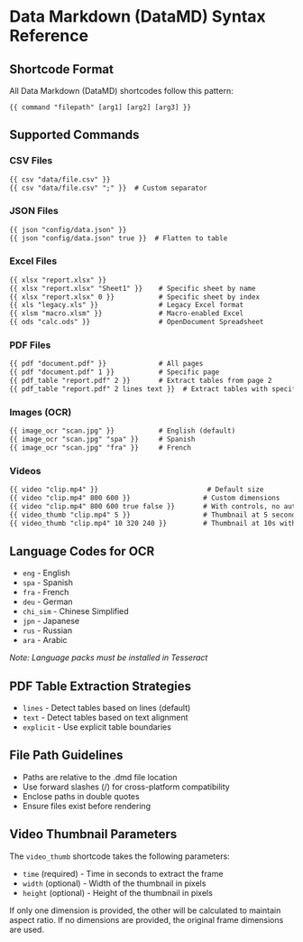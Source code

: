 # Data Markdown (DataMD) Syntax Reference

## Shortcode Format

All Data Markdown (DataMD) shortcodes follow this pattern:
```
{{ command "filepath" [arg1] [arg2] [arg3] }}
```

## Supported Commands

### CSV Files
```markdown
{{ csv "data/file.csv" }}
{{ csv "data/file.csv" ";" }}  # Custom separator
```

### JSON Files
```markdown
{{ json "config/data.json" }}
{{ json "config/data.json" true }}  # Flatten to table
```

### Excel Files
```markdown
{{ xlsx "report.xlsx" }}
{{ xlsx "report.xlsx" "Sheet1" }}    # Specific sheet by name
{{ xlsx "report.xlsx" 0 }}           # Specific sheet by index
{{ xls "legacy.xls" }}               # Legacy Excel format
{{ xlsm "macro.xlsm" }}              # Macro-enabled Excel
{{ ods "calc.ods" }}                 # OpenDocument Spreadsheet
```

### PDF Files
```markdown
{{ pdf "document.pdf" }}             # All pages
{{ pdf "document.pdf" 1 }}           # Specific page
{{ pdf_table "report.pdf" 2 }}       # Extract tables from page 2
{{ pdf_table "report.pdf" 2 lines text }}  # Extract tables with specific strategies
```

### Images (OCR)
```markdown
{{ image_ocr "scan.jpg" }}           # English (default)
{{ image_ocr "scan.jpg" "spa" }}     # Spanish
{{ image_ocr "scan.jpg" "fra" }}     # French
```

### Videos
```markdown
{{ video "clip.mp4" }}                           # Default size
{{ video "clip.mp4" 800 600 }}                  # Custom dimensions
{{ video "clip.mp4" 800 600 true false }}       # With controls, no autoplay
{{ video_thumb "clip.mp4" 5 }}                  # Thumbnail at 5 seconds
{{ video_thumb "clip.mp4" 10 320 240 }}         # Thumbnail at 10s with custom dimensions
```

## Language Codes for OCR

- `eng` - English
- `spa` - Spanish
- `fra` - French
- `deu` - German
- `chi_sim` - Chinese Simplified
- `jpn` - Japanese
- `rus` - Russian
- `ara` - Arabic

*Note: Language packs must be installed in Tesseract*

## PDF Table Extraction Strategies

- `lines` - Detect tables based on lines (default)
- `text` - Detect tables based on text alignment
- `explicit` - Use explicit table boundaries

## File Path Guidelines

- Paths are relative to the .dmd file location
- Use forward slashes (/) for cross-platform compatibility
- Enclose paths in double quotes
- Ensure files exist before rendering

## Video Thumbnail Parameters

The `video_thumb` shortcode takes the following parameters:
- `time` (required) - Time in seconds to extract the frame
- `width` (optional) - Width of the thumbnail in pixels
- `height` (optional) - Height of the thumbnail in pixels

If only one dimension is provided, the other will be calculated to maintain aspect ratio.
If no dimensions are provided, the original frame dimensions are used.
